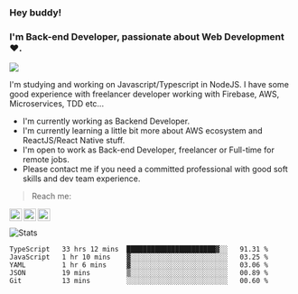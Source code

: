 ### Hey buddy!

### I'm Back-end Developer, passionate about Web Development :heart:.
<img src="https://img.shields.io/github/followers/bertbr?style=social"/>

I'm studying and working on Javascript/Typescript in NodeJS. I have some good experience with freelancer developer working with Firebase, AWS, Microservices, TDD etc...

- I'm currently working as Backend Developer.
- I'm currently learning a little bit more about AWS ecosystem and ReactJS/React Native stuff.
- I'm open to work as Back-end Developer, freelancer or Full-time for remote jobs.
- Please contact me if you need a committed professional with good soft skills and dev team experience.


> Reach me:
<a href="https://www.linkedin.com/in/viniciusmvn">
  <img align="left" alt="My LinkdeIn" width="22px" src="https://image.flaticon.com/icons/svg/145/145807.svg" />
</a>
<a href="mailto:viniciusmvn@pm.me">
  <img align="left" alt="Mail me" width="22px" src="https://image.flaticon.com/icons/svg/1057/1057100.svg" />
</a>
<a href="https://t.me/bertinnn">
  <img align="left" alt="My Telegram" width="22px" src="https://image.flaticon.com/icons/svg/2111/2111646.svg" />
</a>

<br />
<br />
<img alt="Stats" src="https://github-readme-stats.vercel.app/api?username=bertbr&theme=dracula&show_icons=true" />


<!--START_SECTION:waka-->
```text
TypeScript   33 hrs 12 mins  ██████████████████████▓░░   91.31 % 
JavaScript   1 hr 10 mins    ▓░░░░░░░░░░░░░░░░░░░░░░░░   03.25 % 
YAML         1 hr 6 mins     ▓░░░░░░░░░░░░░░░░░░░░░░░░   03.06 % 
JSON         19 mins         ▒░░░░░░░░░░░░░░░░░░░░░░░░   00.89 % 
Git          13 mins         ░░░░░░░░░░░░░░░░░░░░░░░░░   00.60 % 
```
<!--END_SECTION:waka-->
